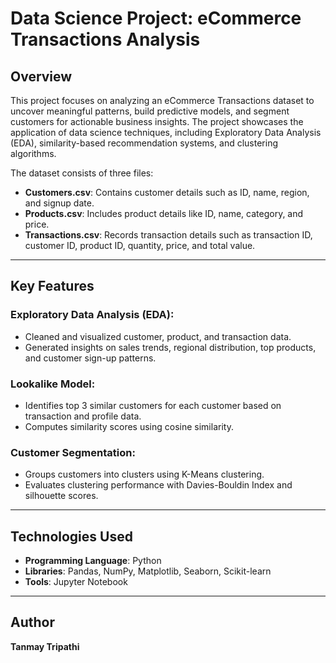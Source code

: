 # Data Science Project: eCommerce Transactions Analysis

## Overview
This project focuses on analyzing an eCommerce Transactions dataset to uncover meaningful patterns, build predictive models, and segment customers for actionable business insights. The project showcases the application of data science techniques, including Exploratory Data Analysis (EDA), similarity-based recommendation systems, and clustering algorithms.

The dataset consists of three files:
- **Customers.csv**: Contains customer details such as ID, name, region, and signup date.
- **Products.csv**: Includes product details like ID, name, category, and price.
- **Transactions.csv**: Records transaction details such as transaction ID, customer ID, product ID, quantity, price, and total value.

---

## Key Features

### Exploratory Data Analysis (EDA):
- Cleaned and visualized customer, product, and transaction data.
- Generated insights on sales trends, regional distribution, top products, and customer sign-up patterns.

### Lookalike Model:
- Identifies top 3 similar customers for each customer based on transaction and profile data.
- Computes similarity scores using cosine similarity.

### Customer Segmentation:
- Groups customers into clusters using K-Means clustering.
- Evaluates clustering performance with Davies-Bouldin Index and silhouette scores.

---

## Technologies Used
- **Programming Language**: Python
- **Libraries**: Pandas, NumPy, Matplotlib, Seaborn, Scikit-learn
- **Tools**: Jupyter Notebook

---

## Author
**Tanmay Tripathi**
